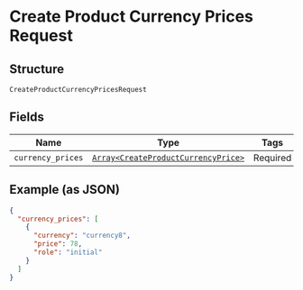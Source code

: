 
# Create Product Currency Prices Request

## Structure

`CreateProductCurrencyPricesRequest`

## Fields

| Name | Type | Tags | Description |
|  --- | --- | --- | --- |
| `currency_prices` | [`Array<CreateProductCurrencyPrice>`](../../doc/models/create-product-currency-price.md) | Required | - |

## Example (as JSON)

```json
{
  "currency_prices": [
    {
      "currency": "currency8",
      "price": 78,
      "role": "initial"
    }
  ]
}
```

